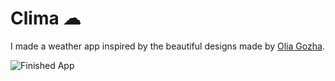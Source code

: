 
# Clima ☁




I made a weather app inspired by the beautiful designs made by [Olia Gozha](https://dribbble.com/shots/4663154-).

![Finished App](https://github.com/londonappbrewery/Images/blob/master/clima-demo.gif)

